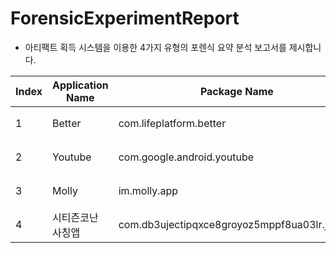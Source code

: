 # ForensicExperimentReport

- 아티팩트 획득 시스템을 이용한 4가지 유형의 포렌식 요약 분석 보고서를 제시합니다.   

| Index | Application Name | Package Name | Link |
|---|---|---|---|
| 1 | Better | com.lifeplatform.better | [보고서](https://github.com/SwimingKim/ForensicExperimentReport/blob/master/report_20230523_025015.pdf) |
| 2 | Youtube | com.google.android.youtube | [보고서](https://github.com/SwimingKim/ForensicExperimentReport/blob/master/report_20230523_023232.pdf) |
| 3 | Molly | im.molly.app | [보고서](https://github.com/SwimingKim/ForensicExperimentReport/blob/master/report_20230523_031626.pdf)|
| 4 | 시티즌코난 사칭앱 | com.db3ujectipqxce8groyoz5mppf8ua03lr.jxkhpv | [보고서](https://github.com/SwimingKim/ForensicExperimentReport/blob/master/report_20230523_034353.pdf) |